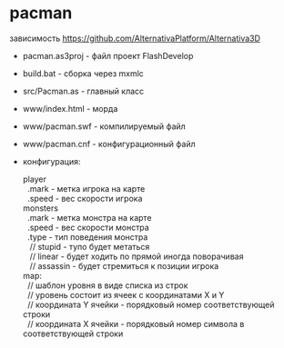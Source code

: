 # pacman

зависимость https://github.com/AlternativaPlatform/Alternativa3D

* pacman.as3proj - файл проект FlashDevelop
* build.bat - сборка через mxmlc
* src/Pacman.as - главный класс
* www/index.html - морда
* www/pacman.swf - компилируемый файл
* www/pacman.cnf - конфигурационный файл

* конфигурация:

  player<br>
  &nbsp; .mark - метка игрока на карте<br>
  &nbsp; .speed - вес скорости игрока<br>
  monsters<br>
  &nbsp; .mark - метка монстра на карте<br>
  &nbsp; .speed - вес скорости монстра<br>
  &nbsp; .type - тип поведения монстра<br>
  &nbsp;&nbsp;   // stupid - тупо будет метаться<br>
  &nbsp;&nbsp;   // linear - будет ходить по прямой иногда поворачивая<br>
  &nbsp;&nbsp;   // assassin - будет стремиться к позиции игрока<br>
  map:<br>
  &nbsp; // шаблон уровня в виде списка из строк<br>
  &nbsp; // уровень состоит из ячеек с координатами X и Y<br>
  &nbsp; // координата Y ячейки - порядковый номер соответствующей строки<br>
  &nbsp; // координата X ячейки - порядковый номер символа в соответствующей строки<br>
 
